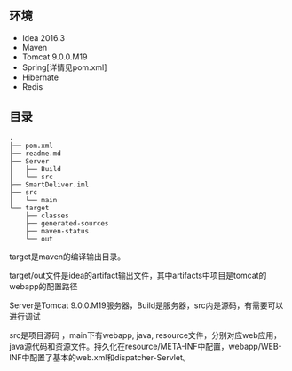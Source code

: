 
## 环境

- Idea 2016.3
- Maven
- Tomcat 9.0.0.M19
- Spring[详情见pom.xml]
- Hibernate
- Redis

## 目录
```
.
├── pom.xml
├── readme.md
├── Server
│   ├── Build
│   └── src
├── SmartDeliver.iml
├── src
│   └── main
└── target
    ├── classes
    ├── generated-sources
    ├── maven-status
    └── out

```
target是maven的编译输出目录。

target/out文件是idea的artifact输出文件，其中artifacts中项目是tomcat的webapp的配置路径

Server是Tomcat 9.0.0.M19服务器，Build是服务器，src内是源码，有需要可以进行调试

src是项目源码 ，main下有webapp, java, resource文件，分别对应web应用，java源代码和资源文件。持久化在resource/META-INF中配置，webapp/WEB-INF中配置了基本的web.xml和dispatcher-Servlet。
